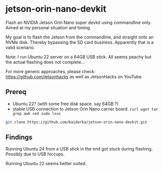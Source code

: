 # jetson-orin-nano-devkit

Flash an NVIDIA Jetson Orin Nano super devkit using commandline only.
Aimed at my personal situation and timing.

My goal is to flash the Jetson from the commandline, and straight onto an NVMe disk.
Thereby bypassing the SD card business.
Apparently that is a valid scenario.

Note: I run Ubuntu 22 server on a 64GB USB stick.
All seems peachy but the actual flashing does not complete...

For more generic approaches, please check:
<https://github.com/jetsonhacks>
as well as JetsonHacks on YouTube.

## Prereq

- Ubuntu 22? (with some free disk space. say 64GB ?)
- stable USB connection to Jetson Orin Nano carrier board.
`curl wget tar grep awk sed sudo lsus`

```bash
git clone https://github.com/baidarka/jetson-orin-nano-devkit.git
```

## Findings

Running Ubuntu 24 from a USB stick in the end got stuck during flashing.
Possibly due to USB hiccups.

Running Ubuntu 22 seems better suited.
